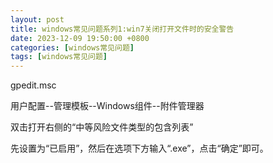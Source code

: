 ```yaml
---
layout: post
title: windows常见问题系列1:win7关闭打开文件时的安全警告
date: 2023-12-09 19:50:00 +0800
categories: [windows常见问题]
tags: [windows常见问题]
---
```


gpedit.msc 

用户配置--管理模板--Windows组件--附件管理器

双击打开右侧的“中等风险文件类型的包含列表”

先设置为“已启用”，然后在选项下方输入“.exe”，点击“确定”即可。